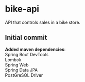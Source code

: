 # bike-api
API that controls sales in a bike store.

<h2>Initial commit</h2>
<strong>Added maven dependencies: </strong><br/>
Spring Boot DevTools<br/>
Lombok<br/>
Spring Web<br/>
Spring Data JPA<br/>
PostGreSQL Driver<br/>

